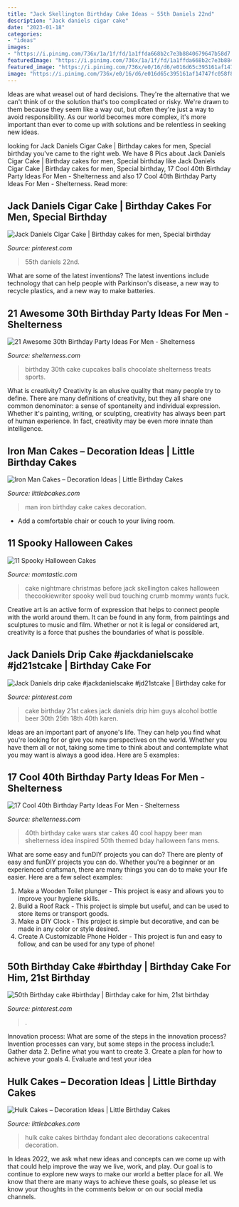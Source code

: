 ```yaml
---
title: "Jack Skellington Birthday Cake Ideas ~ 55th Daniels 22nd"
description: "Jack daniels cigar cake"
date: "2023-01-18"
categories:
- "ideas"
images:
- "https://i.pinimg.com/736x/1a/1f/fd/1a1ffda668b2c7e3b8840679647b58d7.jpg"
featuredImage: "https://i.pinimg.com/736x/1a/1f/fd/1a1ffda668b2c7e3b8840679647b58d7.jpg"
featured_image: "https://i.pinimg.com/736x/e0/16/d6/e016d65c395161af14747fc058f8a428.jpg"
image: "https://i.pinimg.com/736x/e0/16/d6/e016d65c395161af14747fc058f8a428.jpg"
---
```



Ideas are what weasel out of hard decisions. They're the alternative that we can't think of or the solution that's too complicated or risky. We're drawn to them because they seem like a way out, but often they're just a way to avoid responsibility. As our world becomes more complex, it's more important than ever to come up with solutions and be relentless in seeking new ideas.

	

		
looking for Jack Daniels Cigar Cake | Birthday cakes for men, Special birthday you've came to the right web. We have 8 Pics about Jack Daniels Cigar Cake | Birthday cakes for men, Special birthday like Jack Daniels Cigar Cake | Birthday cakes for men, Special birthday, 17 Cool 40th Birthday Party Ideas For Men - Shelterness and also 17 Cool 40th Birthday Party Ideas For Men - Shelterness. Read more:
		
    
## Jack Daniels Cigar Cake | Birthday Cakes For Men, Special Birthday

<img loading=lazy src="https://i.pinimg.com/736x/e0/16/d6/e016d65c395161af14747fc058f8a428.jpg" onerror="this.onerror=null;this.src='https://tse4.mm.bing.net/th?id=OIP.quRwJf7sCigmQl0HyjmixAHaLH&amp;pid=15.1';" alt="Jack Daniels Cigar Cake | Birthday cakes for men, Special birthday">

_Source: pinterest.com_

>55th daniels 22nd. 

	

What are some of the latest inventions?
The latest inventions include technology that can help people with Parkinson's disease, a new way to recycle plastics, and a new way to make batteries.

    
## 21 Awesome 30th Birthday Party Ideas For Men - Shelterness

<img loading=lazy src="https://i.shelterness.com/2017/02/19-cupcakes-and-favorite-beer-instead-of-a-birthday-cake.jpg" onerror="this.onerror=null;this.src='https://tse4.mm.bing.net/th?id=OIP.J8x-agjspB3_SHws4XPtYwHaKf&amp;pid=15.1';" alt="21 Awesome 30th Birthday Party Ideas For Men - Shelterness">

_Source: shelterness.com_

>birthday 30th cake cupcakes balls chocolate shelterness treats sports. 

	

What is creativity?
Creativity is an elusive quality that many people try to define. There are many definitions of creativity, but they all share one common denominator: a sense of spontaneity and individual expression. Whether it's painting, writing, or sculpting, creativity has always been part of human experience. In fact, creativity may be even more innate than intelligence.

    
## Iron Man Cakes – Decoration Ideas | Little Birthday Cakes

<img loading=lazy src="http://www.littlebcakes.com/wp-content/uploads/2014/01/Iron-Man-Birthday-Cake-Ideas-1024x764.jpg" onerror="this.onerror=null;this.src='https://tse1.mm.bing.net/th?id=OIP.njSYDwliE2-HC_j2lyGiYgHaFh&amp;pid=15.1';" alt="Iron Man Cakes – Decoration Ideas | Little Birthday Cakes">

_Source: littlebcakes.com_

>man iron birthday cake cakes decoration. 

	

- Add a comfortable chair or couch to your living room.

    
## 11 Spooky Halloween Cakes

<img loading=lazy src="http://cdn1-www.momtastic.com/assets/uploads/2017/10/jack-skellington-cake.jpg" onerror="this.onerror=null;this.src='https://tse2.mm.bing.net/th?id=OIP.aJCn0tE9C_MGhkZHwmGhmAHaLS&amp;pid=15.1';" alt="11 Spooky Halloween Cakes">

_Source: momtastic.com_

>cake nightmare christmas before jack skellington cakes halloween thecookiewriter spooky well bud touching crumb mommy wants fuck. 

	

Creative art is an active form of expression that helps to connect people with the world around them. It can be found in any form, from paintings and sculptures to music and film. Whether or not it is legal or considered art, creativity is a force that pushes the boundaries of what is possible.

    
## Jack Daniels Drip Cake #jackdanielscake #jd21stcake | Birthday Cake For

<img loading=lazy src="https://i.pinimg.com/736x/1a/1f/fd/1a1ffda668b2c7e3b8840679647b58d7.jpg" onerror="this.onerror=null;this.src='https://tse3.mm.bing.net/th?id=OIP.MfKPO4Y9-Ny11R0wZ3Ky0gHaKG&amp;pid=15.1';" alt="Jack Daniels drip cake #jackdanielscake #jd21stcake | Birthday cake for">

_Source: pinterest.com_

>cake birthday 21st cakes jack daniels drip him guys alcohol bottle beer 30th 25th 18th 40th karen. 

	

Ideas are an important part of anyone's life. They can help you find what you're looking for or give you new perspectives on the world. Whether you have them all or not, taking some time to think about and contemplate what you may want is always a good idea. Here are 5 examples: 

    
## 17 Cool 40th Birthday Party Ideas For Men - Shelterness

<img loading=lazy src="https://i.shelterness.com/2017/02/16-Star-Wars-inspired-40th-birthday-cake-for-fans.jpg" onerror="this.onerror=null;this.src='https://tse3.mm.bing.net/th?id=OIP.fxi9xGB_HQwdam21ArD5eQHaJ7&amp;pid=15.1';" alt="17 Cool 40th Birthday Party Ideas For Men - Shelterness">

_Source: shelterness.com_

>40th birthday cake wars star cakes 40 cool happy beer man shelterness idea inspired 50th themed bday halloween fans mens. 

	

What are some easy and funDIY projects you can do?
There are plenty of easy and funDIY projects you can do. Whether you're a beginner or an experienced craftsman, there are many things you can do to make your life easier. Here are a few select examples: 
1. Make a Wooden Toilet plunger - This project is easy and allows you to improve your hygiene skills. 
2. Build a Roof Rack - This project is simple but useful, and can be used to store items or transport goods. 
3. Make a DIY Clock - This project is simple but decorative, and can be made in any color or style desired. 
4. Create A Customizable Phone Holder - This project is fun and easy to follow, and can be used for any type of phone!

    
## 50th Birthday Cake #birthday | Birthday Cake For Him, 21st Birthday

<img loading=lazy src="https://i.pinimg.com/736x/4a/fc/cb/4afccb1863519df0f79a0c9e1ab7dbfb.jpg" onerror="this.onerror=null;this.src='https://tse1.mm.bing.net/th?id=OIP.5TnycbxAwAcOb0o9qbbqBwHaPP&amp;pid=15.1';" alt="50th Birthday cake #birthday | Birthday cake for him, 21st birthday">

_Source: pinterest.com_

>. 

	

Innovation process: What are some of the steps in the innovation process?
Invention processes can vary, but some steps in the process include:1. Gather data 2. Define what you want to create 3. Create a plan for how to achieve your goals 4. Evaluate and test your idea 
    
## Hulk Cakes – Decoration Ideas | Little Birthday Cakes

<img loading=lazy src="http://www.littlebcakes.com/wp-content/uploads/2014/01/Hulk-Cakes-Images.jpg" onerror="this.onerror=null;this.src='https://tse2.mm.bing.net/th?id=OIP.3gz4VSB62_nW-DR3VVBRRwHaJ4&amp;pid=15.1';" alt="Hulk Cakes – Decoration Ideas | Little Birthday Cakes">

_Source: littlebcakes.com_

>hulk cake cakes birthday fondant alec decorations cakecentral decoration. 

	

In Ideas 2022, we ask what new ideas and concepts can we come up with that could help improve the way we live, work, and play. Our goal is to continue to explore new ways to make our world a better place for all. We know that there are many ways to achieve these goals, so please let us know your thoughts in the comments below or on our social media channels.

